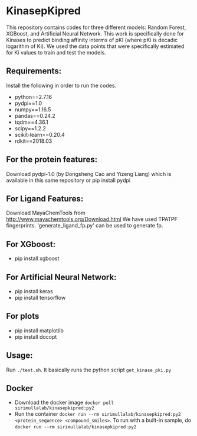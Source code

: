 # KinasepKipred
This repository contains codes for three different models: Random Forest, XGBoost, and Artificial Neural Network. This work is specifically done for Kinases to predict binding affinity interms of pKI (where pKi is decadic logarithm of Ki). We used the data points that were specifically estimated for Ki values to train and test the models.

## Requirements:
Install the following in order to run the codes.
* python==2.7.16
* pydpi==1.0
* numpy==1.16.5
* pandas==0.24.2
* tqdm==4.36.1
* scipy==1.2.2
* scikit-learn==0.20.4
* rdkit==2018.03

## For the protein features:
Download pydpi-1.0 (by Dongsheng Cao and Yizeng Liang) which is available in this same repository or pip install pydpi
## For Ligand Features:
Download MayaChemTools from http://www.mayachemtools.org/Download.html
We have used TPATPF fingerprints. 'generate_ligand_fp.py' can be used to generate fp.

## For XGboost:
* pip install xgboost

## For Artificial Neural Network:

* pip install keras
* pip install tensorflow

## For plots
* pip install matplotlib
* pip install docopt

## Usage:
Run `./test.sh`. It basically runs the python script `get_kinase_pki.py`

## Docker 
* Download the docker image `docker pull sirimullalab/kinasepkipred:py2`
* Run the container `docker run --rm sirimullalab/kinasepkipred:py2 <protein_sequence> <compound_smiles>`. To run with a built-in sample, do  `docker run --rm sirimullalab/kinasepkipred:py2`
